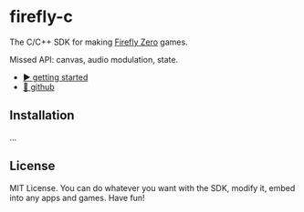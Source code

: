 # firefly-c

The C/C++ SDK for making [Firefly Zero](https://fireflyzero.com/) games.

Missed API: canvas, audio modulation, state.

* [▶️ getting started](https://docs.fireflyzero.com/dev/getting-started/)
* [🐙 github](https://github.com/firefly-zero/firefly-go)

## Installation

...

## License

MIT License. You can do whatever you want with the SDK, modify it, embed into any apps and games. Have fun!
